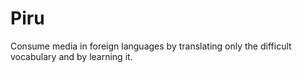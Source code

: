 # Piru
Consume media in foreign languages by translating only the difficult vocabulary and by learning it.
